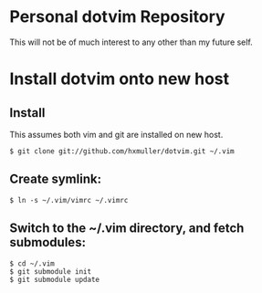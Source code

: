 # Personal dotvim Repository

This will not be of much interest to any other than my future self.

# Install dotvim onto new host

## Install

This assumes both vim and git are installed on new host.

    $ git clone git://github.com/hxmuller/dotvim.git ~/.vim

## Create symlink:

    $ ln -s ~/.vim/vimrc ~/.vimrc

## Switch to the ~/.vim directory, and fetch submodules:

    $ cd ~/.vim
    $ git submodule init
    $ git submodule update


